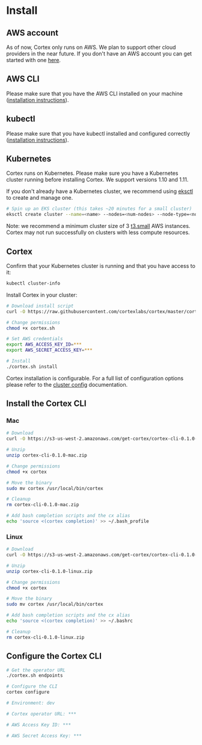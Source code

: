 # Install

## AWS account

As of now, Cortex only runs on AWS. We plan to support other cloud providers in the near future. If you don't have an AWS account you can get started with one [here](https://portal.aws.amazon.com/billing/signup#/start).

## AWS CLI

Please make sure that you have the AWS CLI installed on your machine ([installation instructions](https://docs.aws.amazon.com/cli/latest/userguide/installing.html)).

## kubectl

Please make sure that you have kubectl installed and configured correctly ([installation instructions](https://kubernetes.io/docs/tasks/tools/install-kubectl
)).

## Kubernetes

Cortex runs on Kubernetes. Please make sure you have a Kubernetes cluster running before installing Cortex. We support versions 1.10 and 1.11.

If you don't already have a Kubernetes cluster, we recommend using [eksctl](https://eksctl.io) to create and manage one.

```bash
# Spin up an EKS cluster (this takes ~20 minutes for a small cluster)
eksctl create cluster --name=<name> --nodes=<num-nodes> --node-type=<node-type>
```

Note: we recommend a minimum cluster size of 3 [t3.small](https://aws.amazon.com/ec2/instance-types) AWS instances. Cortex may not run successfully on clusters with less compute resources.

## Cortex

Confirm that your Kubernetes cluster is running and that you have access to it:

```bash
kubectl cluster-info
```

Install Cortex in your cluster:

<!-- CORTEX_VERSION_STABLE -->

```bash
# Download install script
curl -O https://raw.githubusercontent.com/cortexlabs/cortex/master/cortex.sh

# Change permissions
chmod +x cortex.sh

# Set AWS credentials
export AWS_ACCESS_KEY_ID=***
export AWS_SECRET_ACCESS_KEY=***

# Install
./cortex.sh install
```

Cortex installation is configurable. For a full list of configuration options please refer to the [cluster config](config.md) documentation.

## Install the Cortex CLI

### Mac

<!-- CORTEX_VERSION_STABLE -->

```bash
# Download
curl -O https://s3-us-west-2.amazonaws.com/get-cortex/cortex-cli-0.1.0-mac.zip

# Unzip
unzip cortex-cli-0.1.0-mac.zip

# Change permissions
chmod +x cortex

# Move the binary
sudo mv cortex /usr/local/bin/cortex

# Cleanup
rm cortex-cli-0.1.0-mac.zip

# Add bash completion scripts and the cx alias
echo 'source <(cortex completion)' >> ~/.bash_profile
```

### Linux

<!-- CORTEX_VERSION_STABLE -->

```bash
# Download
curl -O https://s3-us-west-2.amazonaws.com/get-cortex/cortex-cli-0.1.0-linux.zip

# Unzip
unzip cortex-cli-0.1.0-linux.zip

# Change permissions
chmod +x cortex

# Move the binary
sudo mv cortex /usr/local/bin/cortex

# Add bash completion scripts and the cx alias
echo 'source <(cortex completion)' >> ~/.bashrc

# Cleanup
rm cortex-cli-0.1.0-linux.zip
```

## Configure the Cortex CLI

```bash
# Get the operator URL
./cortex.sh endpoints

# Configure the CLI
cortex configure

# Environment: dev

# Cortex operator URL: ***

# AWS Access Key ID: ***

# AWS Secret Access Key: ***
```

